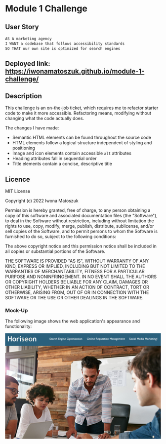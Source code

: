# Module 1 Challenge

## User Story

```
AS A marketing agency
I WANT a codebase that follows accessibility standards
SO THAT our own site is optimized for search engines
```

## Deployed link: https://iwonamatoszuk.github.io/module-1-challenge/


## Description

This challenge is an on-the-job ticket, which requires me to refactor starter code to make it more accessible. Refactoring means, modifying without changing what the code actually does. 

The changes I have made:

* Semantic HTML elements can be found throughout the source code
* HTML elements follow a logical structure independent of styling and positioning
* Image and icon elements contain accessible `alt` attributes
* Heading attributes fall in sequential order
* Title elements contain a concise, descriptive title


## Licence

MIT License

Copyright (c) 2022 Iwona Matoszuk

Permission is hereby granted, free of charge, to any person obtaining a copy
of this software and associated documentation files (the "Software"), to deal
in the Software without restriction, including without limitation the rights
to use, copy, modify, merge, publish, distribute, sublicense, and/or sell
copies of the Software, and to permit persons to whom the Software is
furnished to do so, subject to the following conditions:

The above copyright notice and this permission notice shall be included in all
copies or substantial portions of the Software.

THE SOFTWARE IS PROVIDED "AS IS", WITHOUT WARRANTY OF ANY KIND, EXPRESS OR
IMPLIED, INCLUDING BUT NOT LIMITED TO THE WARRANTIES OF MERCHANTABILITY,
FITNESS FOR A PARTICULAR PURPOSE AND NONINFRINGEMENT. IN NO EVENT SHALL THE
AUTHORS OR COPYRIGHT HOLDERS BE LIABLE FOR ANY CLAIM, DAMAGES OR OTHER
LIABILITY, WHETHER IN AN ACTION OF CONTRACT, TORT OR OTHERWISE, ARISING FROM,
OUT OF OR IN CONNECTION WITH THE SOFTWARE OR THE USE OR OTHER DEALINGS IN THE
SOFTWARE.

### Mock-Up
The following image shows the web application's appearance and functionality:

![Horiseon Webpage](/Screenshot%20.png)

 
